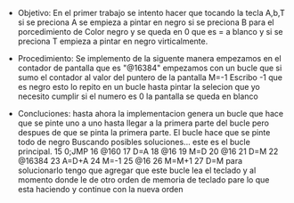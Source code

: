 - Objetivo:
En el primer trabajo se intento hacer que tocando la tecla A,b,T si se preciona A se empieza a pintar en negro si se preciona B para el porcedimiento de Color negro y se queda en 0
que es = a blanco y si se preciona T empieza a pintar en negro virticalmente.


- Procedimiento:
Se implemento de la siguente manera empezamos en el contador de pantalla que es "@16384" empezamos con un bucle que si sumo el contador al valor del puntero de la pantalla
M=-1  Escribo -1 que es negro esto lo repito en un bucle hasta pintar la selecion que yo necesito cumplir si el numero es 0 la pantalla se queda en blanco 



- Concluciones:
hasta ahora la implementacion genera un bucle que hace que se pinte uno a uno hasta llegar a la primera parte del bucle pero despues de que se pinta la primera parte.
El bucle hace que se pinte todo de negro 
Buscando posibles soluciones...
este es el bucle principal.
15	0;JMP
16	@160
17	D=A
18	@16
19	M=D
20	@16
21	D=M
22	@16384
23	A=D+A
24	M=-1
25	@16
26	M=M+1
27	D=M
para solucionarlo tengo que agregar que este bucle lea el teclado y al momento donde le de otro orden de memoria de teclado pare lo que esta haciendo y continue con la nueva orden

